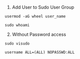 1. Add User to Sudo User Group
```
usermod -aG wheel user_name
```
```
sudo whoami
```

2. Without Password access
```
sudo visudo
```
```
username ALL=(ALL) NOPASSWD:ALL
```
